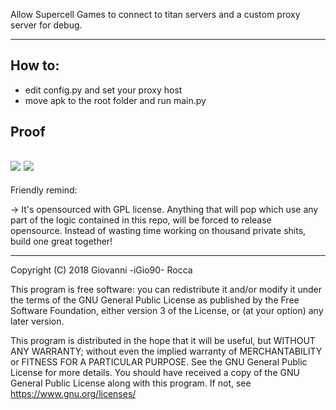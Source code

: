 Allow Supercell Games to connect to titan servers and a custom proxy server for debug.

--------------------

## How to:

* edit config.py and set your proxy host
* move apk to the root folder and run main.py

## Proof

![](https://raw.githubusercontent.com/RoyaleTitans/Poseidon/master/images/screenshot_0.jpg)
![](https://raw.githubusercontent.com/RoyaleTitans/Poseidon/master/images/screenshot_1.png)
--------------------

Friendly remind:

-> It's opensourced with GPL license. Anything that will pop which use any part of the logic contained in this repo, will be forced to release opensource.
Instead of wasting time working on thousand private shits, build one great together!

--------------------

Copyright (C) 2018
Giovanni -iGio90- Rocca

This program is free software: you can redistribute it and/or modify
it under the terms of the GNU General Public License as published by
the Free Software Foundation, either version 3 of the License, or
(at your option) any later version.

This program is distributed in the hope that it will be useful,
but WITHOUT ANY WARRANTY; without even the implied warranty of
MERCHANTABILITY or FITNESS FOR A PARTICULAR PURPOSE. See the
GNU General Public License for more details.
You should have received a copy of the GNU General Public License
along with this program. If not, see https://www.gnu.org/licenses/
